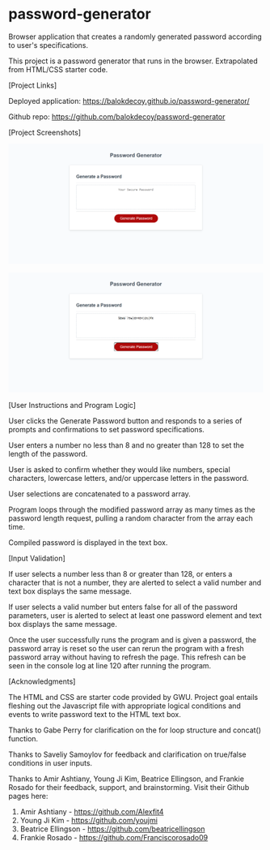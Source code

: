 # password-generator
Browser application that creates a randomly generated password according to user's specifications.

This project is a password generator that runs in the browser. Extrapolated from HTML/CSS starter code.


[Project Links]

Deployed application: https://balokdecoy.github.io/password-generator/ 

Github repo: https://github.com/balokdecoy/password-generator 


[Project Screenshots]

![Password Generator initial](./assets/screenshots/password-generator-clean.png)

![Password Generator run](./assets/screenshots/password-generator-run.png)


[User Instructions and Program Logic]

User clicks the Generate Password button and responds to a series of prompts and confirmations to set password specifications. 

User enters a number no less than 8 and no greater than 128 to set the length of the password. 

User is asked to confirm whether they would like numbers, special characters, lowercase letters, and/or uppercase letters in the password. 

User selections are concatenated to a password array. 

Program loops through the modified password array as many times as the password length request, pulling a random character from the array each time. 

Compiled password is displayed in the text box. 


[Input Validation]

If user selects a number less than 8 or greater than 128, or enters a character that is not a number, they are alerted to select a valid number and text box displays the same message. 

If user selects a valid number but enters false for all of the password parameters, user is alerted to select at least one password element and text box displays the same message.

Once the user successfully runs the program and is given a password, the password array is reset so the user can rerun the program with a fresh password array without having to refresh the page. This refresh can be seen in the console log at line 120 after running the program. 

[Acknowledgments]

The HTML and CSS are starter code provided by GWU. Project goal entails fleshing out the Javascript file with appropriate logical conditions and events to write password text to the HTML text box. 

Thanks to Gabe Perry for clarification on the for loop structure and concat() function. 

Thanks to Saveliy Samoylov for feedback and clarification on true/false conditions in user inputs. 

Thanks to Amir Ashtiany, Young Ji Kim, Beatrice Ellingson, and Frankie Rosado for their feedback, support, and brainstorming. Visit their Github pages here: 

1. Amir Ashtiany - https://github.com/Alexfit4 
2. Young Ji Kim - https://github.com/youjmi 
3. Beatrice Ellingson - https://github.com/beatricellingson 
4. Frankie Rosado - https://github.com/Franciscorosado09  